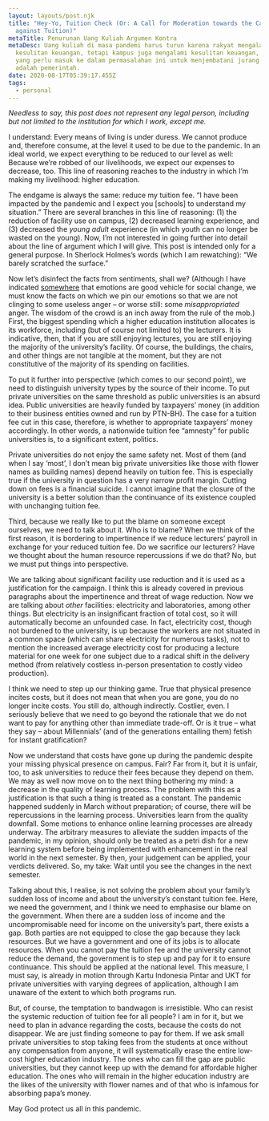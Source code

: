 ```yaml
---
layout: layouts/post.njk
title: "Hey-Yo, Tuition Check (Or: A Call for Moderation towards the Case
  against Tuition)"
metaTitle: Penurunan Uang Kuliah Argumen Kontra
metaDesc: Uang kuliah di masa pandemi harus turun karena rakyat mengalami
  kesulitan keuangan, tetapi kampus juga mengalami kesulitan keuangan, sehingga
  yang perlu masuk ke dalam permasalahan ini untuk menjembatani jurang tersebut
  adalah pemerintah.
date: 2020-08-17T05:39:17.455Z
tags:
  - personal
---
```

*Needless to say, this post does not represent any legal person, including but not limited to the institution for which I work, except me.*

I understand: Every means of living is under duress. We cannot produce and, therefore consume, at the level it used to be due to the pandemic. In an ideal world, we expect everything to be reduced to our level as well: Because we’re robbed of our livelihoods, we expect our expenses to decrease, too. This line of reasoning reaches to the industry in which I’m making my livelihood: higher education.

The endgame is always the same: reduce my tuition fee. “I have been impacted by the pandemic and I expect you \[schools] to understand my situation.” There are several branches in this line of reasoning: (1) the reduction of facility use on campus, (2) decreased learning experience, and (3) decreased the *young adult* experience (in which youth can no longer be wasted on the young). Now, I’m not interested in going further into detail about the line of argument which I will give. This post is intended only for a general purpose. In Sherlock Holmes’s words (which I am rewatching): “We barely scratched the surface.”

Now let’s disinfect the facts from sentiments, shall we? (Although I have indicated [somewhere](https://qblog.kevses.com/post/619345408899104768/the-ethic-of-self-restraint-which-sought-to) that emotions are good vehicle for social change, we must know the facts on which we pin our emotions so that we are not clinging to some useless anger – or worse still: some *misappropriated* anger. The wisdom of the crowd is an inch away from the rule of the mob.) First, the biggest spending which a higher education institution allocates is its workforce, including (but of course not limited to) the lecturers. It is indicative, then, that if you are still enjoying lectures, you are still enjoying the majority of the university’s facility. Of course, the buildings, the chairs, and other things are not tangible at the moment, but they are not constitutive of the majority of its spending on facilities.

To put it further into perspective (which comes to our second point), we need to distinguish university types by the source of their income. To put private universities on the same threshold as public universities is an absurd idea. Public universities are heavily funded by taxpayers’ money (in addition to their business entities owned and run by PTN-BH). The case for a tuition fee cut in this case, therefore, is whether to appropriate taxpayers’ money accordingly. In other words, a nationwide tuition fee “amnesty” for public universities is, to a significant extent, politics.

Private universities do not enjoy the same safety net. Most of them (and when I say ‘most’, I don’t mean big private universities like those with flower names as building names) depend heavily on tuition fee. This is especially true if the university in question has a very narrow profit margin. Cutting down on fees is a financial suicide. I cannot imagine that the closure of the university is a better solution than the continuance of its existence coupled with unchanging tuition fee.

Third, because we really like to put the blame on someone except ourselves, we need to talk about it. Who is to blame? When we think of the first reason, it is bordering to impertinence if we reduce lecturers’ payroll in exchange for your reduced tuition fee. Do we sacrifice our lecturers? Have we thought about the human resource repercussions if we do that? No, but we must put things into perspective.

We are talking about significant facility use reduction and it is used as a justification for the campaign. I think this is already covered in previous paragraphs about the impertinence and threat of wage reduction. Now we are talking about *other* facilities: electricity and laboratories, among other things. But electricity is an insignificant fraction of total cost, so it will automatically become an unfounded case. In fact, electricity cost, though not burdened to the university, is up because the workers are not situated in a common space (which can share electricity for numerous tasks), not to mention the increased average electricity cost for producing a lecture material for one week for one subject due to a radical shift in the delivery method (from relatively costless in-person presentation to costly video production).

I think we need to step up our thinking game. True that physical presence incites costs, but it does not mean that when you are gone, you do no longer incite costs. You still do, although indirectly. Costlier, even. I seriously believe that we need to go beyond the rationale that we do not want to pay for anything other than immediate trade-off. Or is it true – what they say – about Millennials’ (and of the generations entailing them) fetish for instant gratification?

Now we understand that costs have gone up during the pandemic despite your missing physical presence on campus. Fair? Far from it, but it is unfair, too, to ask universities to reduce their fees because they depend on them. We may as well now move on to the next thing bothering my mind: a decrease in the quality of learning process. The problem with this as a justification is that such a thing is treated as a constant. The pandemic happened suddenly in March without preparation; of course, there will be repercussions in the learning process. Universities learn from the quality downfall. Some motions to enhance online learning processes are already underway. The arbitrary measures to alleviate the sudden impacts of the pandemic, in my opinion, should only be treated as a petri dish for a new learning system before being implemented with enhancement in the real world in the next semester. By then, your judgement can be applied, your verdicts delivered. So, my take: Wait until you see the changes in the next semester.

Talking about this, I realise, is not solving the problem about your family’s sudden loss of income and about the university’s constant tuition fee. Here, we need the government, and I think we need to emphasise our blame on the government. When there are a sudden loss of income and the uncompromisable need for income on the university’s part, there exists a gap. Both parties are not equipped to close the gap because they lack resources. But we have a government and one of its jobs is to allocate resources. When you cannot pay the tuition fee and the university cannot reduce the demand, the government is to step up and pay for it to ensure continuance. This should be applied at the national level. This measure, I must say, is already in motion through Kartu Indonesia Pintar and UKT for private universities with varying degrees of application, although I am unaware of the extent to which both programs run.

But, of course, the temptation to bandwagon is irresistible. Who can resist the systemic reduction of tuition fee for all people? I am in for it, but we need to plan in advance regarding the costs, because the costs do not disappear. We are just finding someone to pay for them. If we ask small private universities to stop taking fees from the students at once without any compensation from anyone, it will systematically erase the entire low-cost higher education industry. The ones who can fill the gap are public universities, but they cannot keep up with the demand for affordable higher education. The ones who will remain in the higher education industry are the likes of the university with flower names and of that who is infamous for absorbing papa’s money.

May God protect us all in this pandemic.